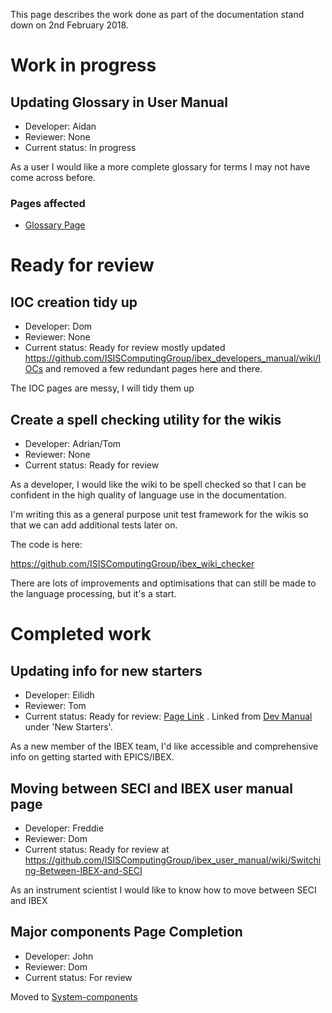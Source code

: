 This page describes the work done as part of the documentation stand down on 2nd February 2018.

# Work in progress

## Updating Glossary in User Manual
- Developer: Aidan
- Reviewer: None
- Current status: In progress

As a user I would like a more complete glossary for terms I may not have come across before. 

### Pages affected
- [Glossary Page](https://github.com/ISISComputingGroup/ibex_user_manual/wiki/Glossary)

# Ready for review

## IOC creation tidy up
- Developer: Dom
- Reviewer: None
- Current status: Ready for review mostly updated https://github.com/ISISComputingGroup/ibex_developers_manual/wiki/IOCs and removed a few redundant pages here and there.

The IOC pages are messy, I will tidy them up

## Create a spell checking utility for the wikis
- Developer: Adrian/Tom
- Reviewer: None
- Current status: Ready for review

As a developer, I would like the wiki to be spell checked so that I can be confident in the high quality of language use in the documentation.

I'm writing this as a general purpose unit test framework for the wikis so that we can add additional tests later on.

The code is here:

https://github.com/ISISComputingGroup/ibex_wiki_checker

There are lots of improvements and optimisations that can still be made to the language processing, but it's a start.

# Completed work

## Updating info for new starters
- Developer: Eilidh
- Reviewer: Tom
- Current status: Ready for review: [Page Link](https://github.com/ISISComputingGroup/ibex_developers_manual/wiki/New-Starters) . Linked from [Dev Manual](https://github.com/ISISComputingGroup/ibex_developers_manual/wiki) under 'New Starters'.

As a new member of the IBEX team, I'd like accessible and comprehensive info on getting started with EPICS/IBEX. 

## Moving between SECI and IBEX user manual page
- Developer: Freddie
- Reviewer: Dom
- Current status: Ready for review at https://github.com/ISISComputingGroup/ibex_user_manual/wiki/Switching-Between-IBEX-and-SECI

As an instrument scientist I would like to know how to move between SECI and IBEX

## Major components Page Completion

- Developer: John
- Reviewer: Dom
- Current status: For review

Moved to [System-components](System-components)